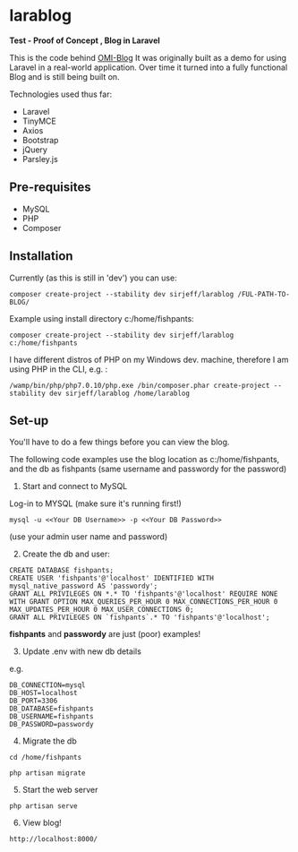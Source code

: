 # larablog

**Test - Proof of Concept , Blog in Laravel**

This is the code behind [OMI-Blog](https://blog.omi.nz/ "OMI-Blog")
It was originally built as a demo for using Laravel in a real-world application.
Over time it turned into a fully functional Blog and is still being built on.

Technologies used thus far:
- Laravel
- TinyMCE
- Axios
- Bootstrap
- jQuery
- Parsley.js


## Pre-requisites

- MySQL
- PHP
- Composer

## Installation

Currently (as this is still in 'dev') you can use:

`composer create-project --stability dev sirjeff/larablog /FUL-PATH-TO-BLOG/`

Example using install directory c:/home/fishpants:

`composer create-project --stability dev sirjeff/larablog c:/home/fishpants`

I have different distros of PHP on my Windows dev. machine, therefore I am using PHP in the CLI, e.g. :

`/wamp/bin/php/php7.0.10/php.exe /bin/composer.phar create-project --stability dev sirjeff/larablog /home/larablog`




## Set-up

You'll have to do a few things before you can view the blog.

The following code examples use the blog location as c:/home/fishpants, and the db as fishpants (same username and passwordy for the password)

1. Start and connect to MySQL

 Log-in to MYSQL (make sure it's running first!)

 `mysql -u <<Your DB Username>> -p <<Your DB Password>>`


 (use your admin user name and password)

2. Create the db and user:

 ```
CREATE DATABASE fishpants;
CREATE USER 'fishpants'@'localhost' IDENTIFIED WITH mysql_native_password AS 'passwordy';
GRANT ALL PRIVILEGES ON *.* TO 'fishpants'@'localhost' REQUIRE NONE WITH GRANT OPTION MAX_QUERIES_PER_HOUR 0 MAX_CONNECTIONS_PER_HOUR 0 MAX_UPDATES_PER_HOUR 0 MAX_USER_CONNECTIONS 0;
GRANT ALL PRIVILEGES ON `fishpants`.* TO 'fishpants'@'localhost';
 ```

 **fishpants** and **passwordy** are just (poor) examples!


3. Update .env with new db details

 e.g.
 ```
DB_CONNECTION=mysql
DB_HOST=localhost
DB_PORT=3306
DB_DATABASE=fishpants
DB_USERNAME=fishpants
DB_PASSWORD=passwordy 
 ```
 
4. Migrate the db

 `cd /home/fishpants`
 
 `php artisan migrate`
 
 
5. Start the web server

 `php artisan serve`

6. View blog!

 `http://localhost:8000/`
 
 
 
